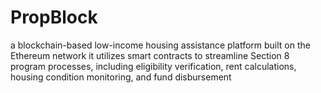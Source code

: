 # PropBlock
a blockchain-based low-income housing assistance platform built on the Ethereum network 
it utilizes smart contracts to streamline Section 8 program processes, including eligibility verification, rent calculations, housing condition monitoring, and fund disbursement
